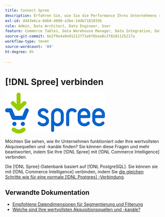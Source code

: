 ```yaml
---
title: Connect Spree
description: Erfahren Sie, wie Sie die Performance Ihres Unternehmens sehen oder Ihre wertvollsten Akquisequellen und -kanäle finden.
exl-id: d443e6ca-04b0-4090-a3be-14db71819356
role: Admin, Data Architect, Data Engineer, User
feature: Commerce Tables, Data Warehouse Manager, Data Integration, Data Import/Export
source-git-commit: 6e2f9e4a9e91212771e6f6baa8c2f8101125217a
workflow-type: tm+mt
source-wordcount: '89'
ht-degree: 0%

---
```


# [!DNL Spree] verbinden

![](../../../assets/spree-commerce-logo.png)

Möchten Sie sehen, wie Ihr Unternehmen funktioniert oder Ihre wertvollsten Akquisequellen und -kanäle finden? Sie können diese Fragen und mehr beantworten, indem Sie Ihre [!DNL Spree] mit [!DNL Commerce Intelligence] verbinden.

Die [!DNL Spree]-Datenbank basiert auf [!DNL PostgreSQL]. Sie können sie mit [!DNL Commerce Intelligence] verbinden, indem Sie [die gleichen Schritte wie für eine normale  [!DNL Postgres] -Verbindung](../integrations/postgresql.md).

## Verwandte Dokumentation

* [Empfohlene Datendimensionen für Segmentierung und Filterung](../../../best-practices/segment-filter.md)
* [Welche sind Ihre wertvollsten Akquisitionsquellen und -kanäle?](../../analysis/most-value-source-channel.md)
